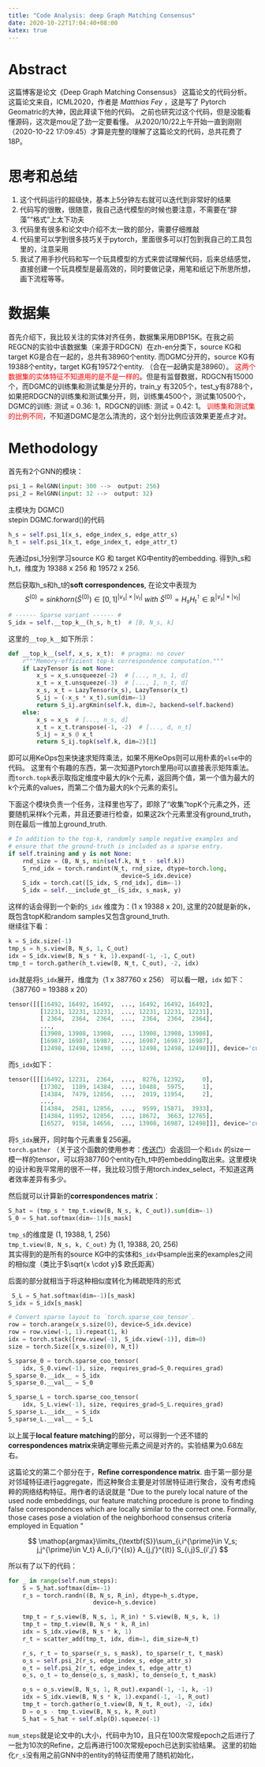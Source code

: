 ```yaml
---
title: "Code Analysis: deep Graph Matching Consensus"
date: 2020-10-22T17:04:40+08:00
katex: true
---
```


# Abstract
这篇博客是论文《Deep Graph Matching Consensus》 这篇论文的代码分析。
这篇论文来自，ICML2020，作者是 *Matthias Fey* ，这是写了 Pytorch Geomatric的大神，因此拜读下他的代码。
之前也研究过这个代码，但是没能看懂源码，这次是mou足了劲一定要看懂。
从2020/10/22上午开始一直到刚刚（2020-10-22 17:09:45）才算是完整的理解了这篇论文的代码，总共花费了18P。

# 思考和总结
1. 这个代码运行的超级快，基本上5分钟左右就可以迭代到非常好的结果
2. 代码写的很散，很随意，我自己迭代模型的时候也要注意，不需要在“辞藻”“格式”上太下功夫
3. 代码里有很多和论文中介绍不太一致的部分，需要仔细推敲
4. 代码里可以学到很多技巧关于pytorch，里面很多可以打包到我自己的工具包里的，注意采用
5. 我试了用手抄代码和写一个玩具模型的方式来尝试理解代码，后来总结感觉，直接创建一个玩具模型是最高效的，同时要做记录，用笔和纸记下所思所想，画下流程等等。

# 数据集
首先介绍下，我比较关注的实体对齐任务，数据集采用DBP15K。在我之前REGCN的实验中该数据集（来源于RDGCN）在zh-en分类下，source KG和target KG是合在一起的，总共有38960个entity. 而DGMC分开的，source KG有19388个entity，target KG有19572个entity. （合在一起确实是38960）。 <font color="red">这两个数据集的实体特征不知道用的是不是一样的</font>。但是有监督数据，RDGCN有15000个，而DGMC的训练集和测试集是分开的，train_y 有3205个，test_y有8788个，如果把RDGCN的训练集和测试集分开，则，训练集4500个，测试集10500个，DGMC的训练: 测试 = 0.36: 1，RDGCN的训练: 测试 = 0.42: 1。 <font color="red">训练集和测试集的比例不同</font>，不知道DGMC是怎么清洗的，这个划分比例应该效果更差点才对。

# Methodology

首先有2个GNN的模块：
```python
psi_1 = RelGNN(input: 300 -->  output: 256)
psi_2 = RelGNN(input: 32 -->  output: 32)
```
主模块为 DGMC()  
 stepin DGMC.forward()的代码

```python
h_s = self.psi_1(x_s, edge_index_s, edge_attr_s)
h_t = self.psi_1(x_t, edge_index_t, edge_attr_t)
```
先通过psi_1分别学习source KG 和 target KG中entity的embedding.
得到h_s和h_t，维度为 19388 x 256 和 19572 x 256.

然后获取h_s和h_t的**soft correspondences**, 在论文中表现为
$$
S^{(0)} = sinkhorn(\hat{S}^{(0)}) \in [0, 1]^{|v_s|\times |v_t|}\ with\ \hat{S}^{(0)} = H_s H_t^\intercal \in \mathbb{R}^{|v_s|\times |v_t|}
$$

```python
# ------ Sparse variant ------ #
S_idx = self.__top_k__(h_s, h_t)  # [B, N_s, k]
```
这里的`__top_k__`如下所示：
```python
def __top_k__(self, x_s, x_t):  # pragma: no cover
    r"""Memory-efficient top-k correspondence computation."""
    if LazyTensor is not None:
        x_s = x_s.unsqueeze(-2)  # [..., n_s, 1, d]
        x_t = x_t.unsqueeze(-3)  # [..., 1, n_t, d]
        x_s, x_t = LazyTensor(x_s), LazyTensor(x_t)
        S_ij = (-x_s * x_t).sum(dim=-1)
        return S_ij.argKmin(self.k, dim=2, backend=self.backend)
    else:
        x_s = x_s  # [..., n_s, d]
        x_t = x_t.transpose(-1, -2)  # [..., d, n_t]
        S_ij = x_s @ x_t
        return S_ij.topk(self.k, dim=2)[1]
```
即可以用KeOps包来快速求矩阵乘法，如果不用KeOps则可以用朴素的`else`中的代码。
这里有个有趣的东西，第一次知道Pytorch里用`@`可以直接表示矩阵乘法。  
而`torch.topk`表示取指定维度中最大的k个元素，返回两个值，第一个值为最大的k个元素的values，而第二个值为最大的k个元素的索引。

下面这个模块负责一个任务，注释里也写了，即除了“收集”topK个元素之外，还要随机采样k个元素，并且还要进行检查，如果这2k个元素里没有ground_truth，则在最后一维加上ground_truth.
```python
# In addition to the top-k, randomly sample negative examples and
# ensure that the ground-truth is included as a sparse entry.
if self.training and y is not None:
    rnd_size = (B, N_s, min(self.k, N_t - self.k))
    S_rnd_idx = torch.randint(N_t, rnd_size, dtype=torch.long,
                                device=S_idx.device)
    S_idx = torch.cat([S_idx, S_rnd_idx], dim=-1)
    S_idx = self.__include_gt__(S_idx, s_mask, y)
```
这样的话会得到一个新的`S_idx` 维度为：(1 x 19388 x 20), 这里的20就是新的k，既包含topK和random samples又包含ground_truth.  
继续往下看：
```python
k = S_idx.size(-1)
tmp_s = h_s.view(B, N_s, 1, C_out)
idx = S_idx.view(B, N_s * k, 1).expand(-1, -1, C_out)
tmp_t = torch.gather(h_t.view(B, N_t, C_out), -2, idx)
```
`idx`就是将`S_idx`展开，维度为（1 x 387760 x 256）
可以看一眼，`idx` 如下：（387760 = 19388 x 20）
```python
tensor([[[16492, 16492, 16492,  ..., 16492, 16492, 16492],
         [12231, 12231, 12231,  ..., 12231, 12231, 12231],
         [ 2364,  2364,  2364,  ...,  2364,  2364,  2364],
         ...,
         [13908, 13908, 13908,  ..., 13908, 13908, 13908],
         [16987, 16987, 16987,  ..., 16987, 16987, 16987],
         [12498, 12498, 12498,  ..., 12498, 12498, 12498]]], device='cuda:0')
```
而`S_idx`如下：
```python
tensor([[[16492, 12231,  2364,  ...,  8276, 12392,     0],
         [17302,  1189, 14384,  ..., 10488,  5975,     1],
         [14384,  7479, 12856,  ...,  2019, 11954,     2],
         ...,
         [14384,  2581, 12856,  ...,  9599, 15871,  3933],
         [14384, 11952, 12856,  ..., 18672,  3663, 12765],
         [16527,  9158, 14656,  ..., 13908, 16987, 12498]]], device='cuda:0')
```
将`S_idx`展开，同时每个元素重复256遍。  
`torch.gather` （关于这个函数的使用参考：[传送门](https://zhuanlan.zhihu.com/p/101896024)）会返回一个和`idx` 的size一模一样的tensor，可以将387760个entity在h_t中的embedding取出来。这里模块的设计和我平常用的很不一样，我比较习惯于用torch.index_select，不知道这两者效率差异有多少。

然后就可以计算新的**correspondences matrix**：
```python
S_hat = (tmp_s * tmp_t.view(B, N_s, k, C_out)).sum(dim=-1)
S_0 = S_hat.softmax(dim=-1)[s_mask]
```
`tmp_s`的维度是 (1, 19388, 1, 256)  
`tmp_t.view(B, N_s, k, C_out)` 为 (1, 19388, 20,  256)  
其实得到的是所有的source KG中的实体和`S_idx`中sample出来的examples之间的相似度（类比于$\sqrt{x \cdot y}$ 欧氏距离）  

后面的部分就相当于将这种相似度转化为稀疏矩阵的形式
```python
 S_L = S_hat.softmax(dim=-1)[s_mask]
S_idx = S_idx[s_mask]

# Convert sparse layout to `torch.sparse_coo_tensor`.
row = torch.arange(x_s.size(0), device=S_idx.device)
row = row.view(-1, 1).repeat(1, k)
idx = torch.stack([row.view(-1), S_idx.view(-1)], dim=0)
size = torch.Size([x_s.size(0), N_t])

S_sparse_0 = torch.sparse_coo_tensor(
    idx, S_0.view(-1), size, requires_grad=S_0.requires_grad)
S_sparse_0.__idx__ = S_idx
S_sparse_0.__val__ = S_0

S_sparse_L = torch.sparse_coo_tensor(
    idx, S_L.view(-1), size, requires_grad=S_L.requires_grad)
S_sparse_L.__idx__ = S_idx
S_sparse_L.__val__ = S_L
```
以上属于**local feature matching**的部分，可以得到一个还不错的**correspondences matrix**来确定哪些元素之间是对齐的。实验结果为0.68左右。

这篇论文的第二个部分在于，**Refine correspondence matrix**. 由于第一部分是对邻域特征进行aggregate，而这种聚合主要是对邻居特征进行聚合，没有考虑纯粹的网络结构特征。用作者的话说就是 "Due to the purely local nature of the used node embeddings, our feature matching procedure is prone to finding false correspondences which are locally similar to the correct one. Formally, those cases pose a violation of the neighborhood consensus criteria employed in Equation " 

$$
\mathop{argmax}\limits_{\textbf{S}}\sum_{i,i^{\prime}\in V_s; j,j^{\prime}\in V_t} A_{i,i′}^{(s)} A_{j,j′}^{(t)} S_{i,j}S_{i′,j′}
$$

所以有了以下的代码：
```python
for _ in range(self.num_steps):
    S = S_hat.softmax(dim=-1)
    r_s = torch.randn((B, N_s, R_in), dtype=h_s.dtype,
                        device=h_s.device)

    tmp_t = r_s.view(B, N_s, 1, R_in) * S.view(B, N_s, k, 1)
    tmp_t = tmp_t.view(B, N_s * k, R_in)
    idx = S_idx.view(B, N_s * k, 1)
    r_t = scatter_add(tmp_t, idx, dim=1, dim_size=N_t)

    r_s, r_t = to_sparse(r_s, s_mask), to_sparse(r_t, t_mask)
    o_s = self.psi_2(r_s, edge_index_s, edge_attr_s)
    o_t = self.psi_2(r_t, edge_index_t, edge_attr_t)
    o_s, o_t = to_dense(o_s, s_mask), to_dense(o_t, t_mask)

    o_s = o_s.view(B, N_s, 1, R_out).expand(-1, -1, k, -1)
    idx = S_idx.view(B, N_s * k, 1).expand(-1, -1, R_out)
    tmp_t = torch.gather(o_t.view(B, N_t, R_out), -2, idx)
    D = o_s - tmp_t.view(B, N_s, k, R_out)
    S_hat = S_hat + self.mlp(D).squeeze(-1)
```
`num_steps`就是论文中的`L`大小，代码中为10，且只在100次常规epoch之后进行了一批为10次的Refine，之后再进行100次常规epoch已达到实验结果。
这里的初始化`r_s`没有用之前GNN中的entity的特征而使用了随机初始化，
